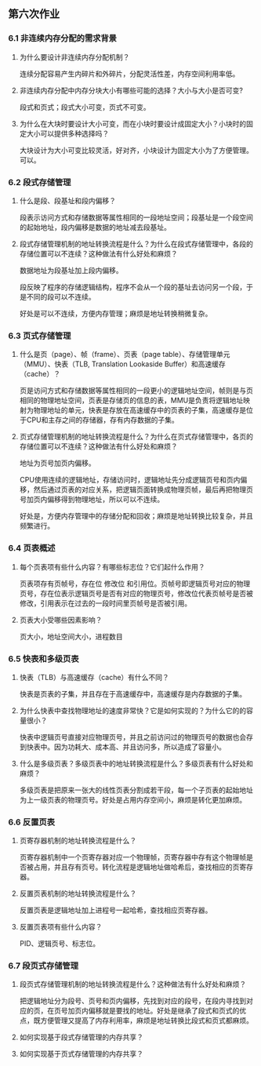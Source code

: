 ## 第六次作业

### 6.1	非连续内存分配的需求背景

1. 为什么要设计非连续内存分配机制？

   连续分配容易产生内碎片和外碎片，分配灵活性差，内存空间利用率低。

2. 非连续内存分配中内存分块大小有哪些可能的选择？大小与大小是否可变?

   段式和页式；段式大小可变，页式不可变。

3. 为什么在大块时要设计大小可变，而在小块时要设计成固定大小？小块时的固定大小可以提供多种选择吗？

   大块设计为大小可变比较灵活，好对齐，小块设计为固定大小为了方便管理。可以。

### 6.2	段式存储管理

1. 什么是段、段基址和段内偏移？

   段表示访问方式和存储数据等属性相同的一段地址空间；段基址是一个段空间的起始地址，段内偏移是数据的地址减去段基址。

2. 段式存储管理机制的地址转换流程是什么？为什么在段式存储管理中，各段的存储位置可以不连续？这种做法有什么好处和麻烦？

   数据地址为段基址加上段内偏移。

   段反映了程序的存储逻辑结构，程序不会从一个段的基址去访问另一个段，于是不同的段可以不连续。

   好处是可以不连续，方便内存管理；麻烦是地址转换稍微复杂。

### 6.3	页式存储管理

1. 什么是页（page）、帧（frame）、页表（page table）、存储管理单元（MMU）、快表（TLB, Translation Lookaside Buffer）和高速缓存（cache）？

   页是访问方式和存储数据等属性相同的一段更小的逻辑地址空间，帧则是与页相同的物理地址空间，页表是存储页的信息的表，MMU是负责将逻辑地址映射为物理地址的单元，快表是存放在高速缓存中的页表的子集，高速缓存是位于CPU和主存之间的存储器，存有内存数据的子集。

2. 页式存储管理机制的地址转换流程是什么？为什么在页式存储管理中，各页的存储位置可以不连续？这种做法有什么好处和麻烦？

   地址为页号加页内偏移。

   CPU使用连续的逻辑地址，存储访问时，逻辑地址先分成逻辑页号和页内偏移，然后通过页表的对应关系，把逻辑页面转换成物理页帧，最后再把物理页号加页内偏移得到物理地址，所以可以不连续。

   好处是，方便内存管理中的存储分配和回收；麻烦是地址转换比较复杂，并且频繁进行。

### 6.4	页表概述

1. 每个页表项有些什么内容？有哪些标志位？它们起什么作用？

   页表项存有页帧号，存在位 修改位 和引用位。页帧号即逻辑页号对应的物理页号，存在位表示逻辑页号是否有对应的物理页号，修改位代表页帧号是否被修改，引用表示在过去的一段时间里页帧号是否被引用。

2. 页表大小受哪些因素影响？

   页大小，地址空间大小，进程数目

### 6.5	快表和多级页表

1. 快表（TLB）与高速缓存（cache）有什么不同？

   快表是页表的子集，并且存在于高速缓存中，高速缓存是内存数据的子集。

2. 为什么快表中查找物理地址的速度非常快？它是如何实现的？为什么它的的容量很小？

   快表中逻辑页号直接对应物理页号，并且之前访问过的物理页号的数据也会存到快表中。因为功耗大、成本高、并且访问多，所以造成了容量小。

3. 什么是多级页表？多级页表中的地址转换流程是什么？多级页表有什么好处和麻烦？

   多级页表是把原来一张大的线性页表分割成若干段，每一个子页表的起始地址为上一级页表的物理页号。好处是占用内存空间小，麻烦是转化更加麻烦。

### 6.6	反置页表

1. 页寄存器机制的地址转换流程是什么？

   页寄存器机制中一个页寄存器对应一个物理帧，页寄存器中存有这个物理帧是否被占用，并且存有页号。转化流程是逻辑地址做哈希后，查找相应的页寄存器。

2. 反置页表机制的地址转换流程是什么？

   反置页表是逻辑地址加上进程号一起哈希，查找相应页寄存器。

3. 反置页表项有些什么内容？

   PID、逻辑页号、标志位。

### 6.7	段页式存储管理

1. 段页式存储管理机制的地址转换流程是什么？这种做法有什么好处和麻烦？

   把逻辑地址分为段号、页号和页内偏移，先找到对应的段号，在段内寻找到对应的页，在页号加页内偏移就是要找的地址。好处是继承了段式和页式的优点，既方便管理又提高了内存利用率，麻烦是地址转换比段式和页式都麻烦。

2. 如何实现基于段式存储管理的内存共享？

3. 如何实现基于页式存储管理的内存共享？
